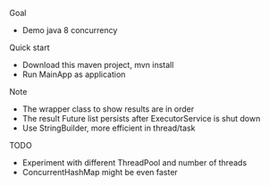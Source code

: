 Goal
- Demo java 8 concurrency

Quick start
- Download this maven project, mvn install
- Run MainApp as application

Note
- The wrapper class to show results are in order
- The result Future list persists after ExecutorService is shut down
- Use StringBuilder, more efficient in thread/task

TODO
- Experiment with different ThreadPool and number of threads
- ConcurrentHashMap might be even faster
